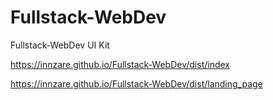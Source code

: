 # Fullstack-WebDev

Fullstack-WebDev UI Kit

https://innzare.github.io/Fullstack-WebDev/dist/index

https://innzare.github.io/Fullstack-WebDev/dist/landing_page

